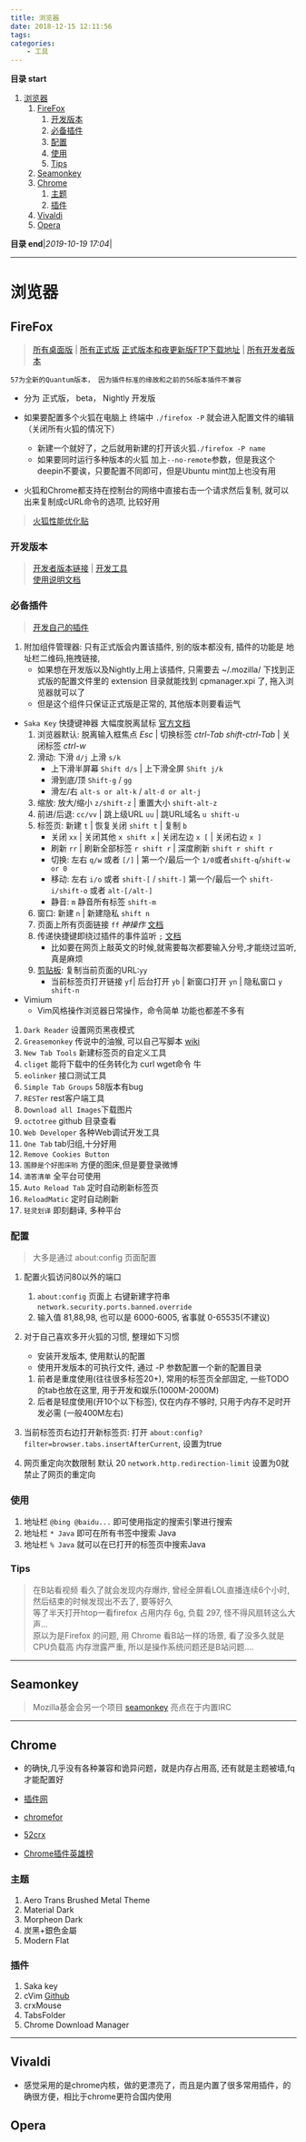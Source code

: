 ```yaml
---
title: 浏览器
date: 2018-12-15 12:11:56
tags: 
categories: 
    - 工具
---
```


**目录 start**
 
1. [浏览器](#浏览器)
    1. [FireFox](#firefox)
        1. [开发版本](#开发版本)
        1. [必备插件](#必备插件)
        1. [配置](#配置)
        1. [使用](#使用)
        1. [Tips](#tips)
    1. [Seamonkey](#seamonkey)
    1. [Chrome](#chrome)
        1. [主题](#主题)
        1. [插件](#插件)
    1. [Vivaldi](#vivaldi)
    1. [Opera](#opera)

**目录 end**|_2019-10-19 17:04_|
****************************************
# 浏览器
## FireFox
> [所有桌面版](https://www.mozilla.org/zh-CN/firefox/channel/desktop/) | [所有正式版](https://www.mozilla.org/en-US/firefox/releases/)
> [正式版本和夜更新版FTP下载地址](http://ftp.mozilla.org/pub/firefox/) | [所有开发者版本](http://ftp.mozilla.org/pub/devedition/releases/)

`57为全新的Quantum版本， 因为插件标准的缘故和之前的56版本插件不兼容`

- 分为 正式版， beta， Nightly 开发版 
- 如果要配置多个火狐在电脑上 终端中 `./firefox -P` 就会进入配置文件的编辑（关闭所有火狐的情况下）
    - 新建一个就好了，之后就用新建的打开该火狐`./firefox -P name`
    - 如果要同时运行多种版本的火狐 加上`--no-remote`参数，但是我这个deepin不要诶，只要配置不同即可，但是Ubuntu mint加上也没有用

- 火狐和Chrome都支持在控制台的网络中直接右击一个请求然后复制, 就可以出来复制成cURL命令的选项, 比较好用

> [火狐性能优化贴](https://www.xzcblog.com/post-47.html)

### 开发版本
> [开发者版本链接](https://www.mozilla.org/zh-CN/firefox/developer/) | [开发工具](https://firefox-dev.tools/)  
> [使用说明文档](https://developer.mozilla.org/zh-CN/docs/Tools?utm_source=devtools&utm_medium=tabbar-menu)

### 必备插件
> [开发自己的插件](https://github.com/Kuangcp/LearnWebExtension)

1. 附加组件管理器: 只有正式版会内置该插件, 别的版本都没有, 插件的功能是 地址栏二维码,拖拽链接,
    - 如果想在开发版以及Nightly上用上该插件, 只需要去 ~/.mozilla/ 下找到正式版的配置文件里的 extension 目录就能找到 cpmanager.xpi 了, 拖入浏览器就可以了
    - 但是这个组件只保证正式版是正常的, 其他版本则要看运气

- `Saka Key` 快捷键神器 大幅度脱离鼠标 [官方文档](https://key.saka.io/)
    1. 浏览器默认: 脱离输入框焦点 _Esc_ | 切换标签 _ctrl-Tab_  _shift-ctrl-Tab_ | 关闭标签 _ctrl-w_
    1. 滑动: 下滑 `d/j` 上滑 `s/k `
        - 上下滑半屏幕 `Shift d/s` | 上下滑全屏 `Shift j/k` 
        - 滑到底/顶 `Shift-g` / `gg`
        - 滑左/右 `alt-s or alt-k` / `alt-d or alt-j`
    1. 缩放: 放大/缩小 `z/shift-z` | 重置大小 `shift-alt-z`
    1. 前进/后退: `cc/vv` | 跳上级URL `uu` | 跳URL域名 `u shift-u`
    1. 标签页: 新建 `t` | 恢复关闭 `shift t` | 复制 `b`
        - 关闭 `xx` | 关闭其他 `x shift x` | 关闭左边 `x [` | 关闭右边 `x ]`
        - 刷新 `rr` | 刷新全部标签 `r shift r` | 深度刷新 `shift r shift r `
        - 切换: 左右 `q/w` 或者 `[/]` | 第一个/最后一个 `1/0`或者`shift-q`/`shift-w or 0 `
        - 移动: 左右 `i/o` 或者 `shift-[` / `shift-]` 第一个/最后一个 `shift-i/shift-o` 或者 `alt-[/alt-]`
        - 静音: `m` 静音所有标签 `shift-m`
    1. 窗口: 新建 `n` | 新建隐私 `shift n`
    1. 页面上所有页面链接 `ff` _神操作_ [文档](https://key.saka.io/tutorial/clicking_and_link_hints)
    1. 传递快捷键即绕过插件的事件监听 `;` [文档](https://key.saka.io/tutorial/pass_keys)
        - 比如要在网页上敲英文的时候,就需要每次都要输入分号,才能绕过监听, 真是麻烦
    1. [剪贴板](https://key.saka.io/tutorial/clipboard): 复制当前页面的URL:`yy`
        - 当前标签页打开链接 `yf`| 后台打开 `yb` | 新窗口打开 `yn` | 隐私窗口 `y shift-n`
- Vimium
    - Vim风格操作浏览器日常操作，命令简单 功能也都差不多有

1. `Dark Reader` 设置网页黑夜模式
1. `Greasemonkey` 传说中的油猴, 可以自己写脚本 [wiki](https://wiki.greasespot.net/User_Script_Hosting)
1. `New Tab Tools` 新建标签页的自定义工具 
1. `cliget` 能将下载中的任务转化为 curl wget命令 牛
1. `eolinker` 接口测试工具
1. `Simple Tab Groups` 58版本有bug
1. `RESTer` rest客户端工具
1. `Download all Images`下载图片
1. `octotree` github 目录查看
1. `Web Developer` 各种Web调试开发工具
1. `One Tab` tab归组,十分好用
1. `Remove Cookies Button`
1. `围脖是个好图床哟` 方便的图床,但是要登录微博
1. `滴答清单` 全平台可使用
1. `Auto Reload Tab` 定时自动刷新标签页
1. `ReloadMatic` 定时自动刷新
1. `轻灵划译` 即刻翻译, 多种平台

### 配置
> 大多是通过 about:config 页面配置

1. 配置火狐访问80以外的端口
    1. `about:config` 页面上 右键新建字符串 `network.security.ports.banned.override` 
    1. 输入值 81,88,98, 也可以是 6000-6005, 省事就 0-65535(不建议)

1. 对于自己喜欢多开火狐的习惯, 整理如下习惯
    - 安装开发版本, 使用默认的配置
    - 使用开发版本的可执行文件, 通过 -P 参数配置一个新的配置目录
    1. 前者是重度使用(往往很多标签20+), 常用的标签页全部固定, 一些TODO的tab也放在这里, 用于开发和娱乐(1000M-2000M)
    1. 后者是轻度使用(开10个以下标签), 仅在内存不够时, 只用于内存不足时开发必需 (一般400M左右)

1. 当前标签页右边打开新标签页: 打开 `about:config?filter=browser.tabs.insertAfterCurrent`, 设置为true

1. 网页重定向次数限制 默认 20 `network.http.redirection-limit` 设置为0就禁止了网页的重定向

### 使用
1. 地址栏 `@bing @baidu...` 即可使用指定的搜索引擎进行搜索
1. 地址栏 `* Java` 即可在所有书签中搜索 Java
1. 地址栏 `% Java` 就可以在已打开的标签页中搜索Java

### Tips
> 在B站看视频 看久了就会发现内存爆炸, 曾经全屏看LOL直播连续6个小时, 然后结束的时候发现出不去了, 要等好久  
> 等了半天打开htop一看firefox 占用内存 6g, 负载 297, 怪不得风扇转这么大声...  
> 原以为是Firefox 的问题, 用 Chrome 看B站一样的场景, 看了没多久就是CPU负载高 内存泄露严重, 所以是操作系统问题还是B站问题....

*********************

## Seamonkey
> Mozilla基金会另一个项目 [seamonkey](https://www.seamonkey-project.org/) 亮点在于内置IRC

****************************************

## Chrome
- 的确快,几乎没有各种兼容和诡异问题，就是内存占用高, 还有就是主题被墙,fq才能配置好

- [插件网](https://extfans.com/)
- [chromefor](https://www.chromefor.com/)
- [52crx](https://52crx.com/)
- [Chrome插件英雄榜](https://github.com/zhaoolee/ChromeAppHeroes)

### 主题
1. Aero Trans Brushed Metal Theme
1. Material Dark
1. Morpheon Dark
1. 炭黑+銀色金屬
1. Modern Flat

### 插件 
1. Saka key
1. cVim [Github](https://github.com/1995eaton/chromium-vim)
1. crxMouse 
1. TabsFolder
1. Chrome Download Manager

************************

## Vivaldi
- 感觉采用的是chrome内核，做的更漂亮了，而且是内置了很多常用插件，的确很方便，相比于chrome更符合国内使用

## Opera


